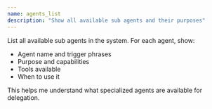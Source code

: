 ```yaml
---
name: agents_list
description: "Show all available sub agents and their purposes"
---
```


List all available sub agents in the system. For each agent, show:
- Agent name and trigger phrases
- Purpose and capabilities
- Tools available
- When to use it

This helps me understand what specialized agents are available for delegation.